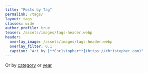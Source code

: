 ```yaml
---
title: "Posts by Tag"
permalink: /tags/
layout: tags
classes: wide
author_profile: true
teaser: /assets/images/tags-header.webp
header:
  overlay_image: /assets/images/tags-header.webp
  overlay_filter: 0.1
  caption: "Art by [**Chr1stopher**](https://christopher.com)"
---
```

Or by <a href="/categories/">category</a> or <a href="/blog/">year</a>